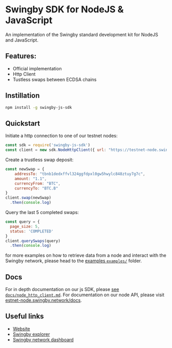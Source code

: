 # Swingby SDK for NodeJS & JavaScript

An implementation of the Swingby standard development kit for NodeJS and JavaScript.

## Features:

* Official implementation
* Http Client
* Tustless swaps between ECDSA chains

## Instillation

```bash
npm install -g swingby-js-sdk
```

## Quickstart

Initiate a http connection to one of our testnet nodes:

```js
const sdk = require('swingby-js-sdk')
const client = new sdk.NodeHttpClient({ url: "https://testnet-node.swingby.network" })
```

Create a trustless swap deposit:

```js
const newSwap = {
    addressTo: "tbnb1dedxffvl324ggfdpxl0gw5hwylc848ztuy7g7c",
    amount: "1.1",
    currencyFrom: "BTC",
    currencyTo: "BTC.B"
}
client.swap(newSwap)
  .then(console.log)
```

Query the last 5 completed swaps:

```js
const query = {
  page_size: 5,
  status: 'COMPLETED'
}
client.querySwaps(query)
  .then(console.log)
```

for more examples on how to retrieve data from a node and interact with the Swingby network, please head to the [examples `examples/`](/examples) folder.

## Docs

For in depth documentation on our js SDK, please [see `docs/node_http_client.md`](/docs/node_http_client.md).
For documentation on our node API, please visit [estnet-node.swingby.network/docs](https://testnet-node.swingby.network/).

## Useful links

* [Website](https://swingby.network)
* [Swingby explorer](https://bridge-testnet.swingby.network/explorer)
* [Swingby network dashboard](https://testnet-node.swingby.network/)


